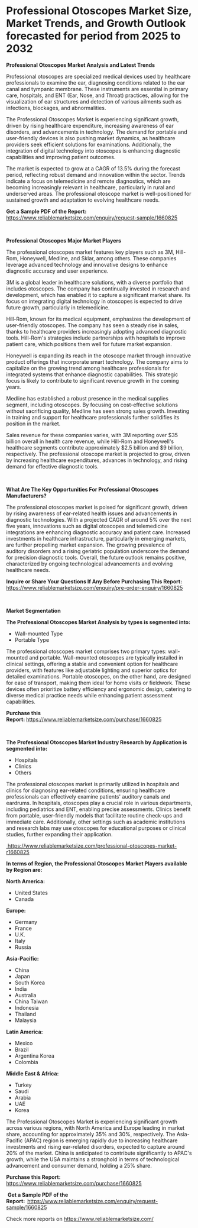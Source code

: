 <p><h1>Professional Otoscopes Market Size, Market Trends, and Growth Outlook forecasted for period from 2025 to 2032</h1></p><p><strong>Professional Otoscopes Market Analysis and Latest Trends</strong></p>
<p><p>Professional otoscopes are specialized medical devices used by healthcare professionals to examine the ear, diagnosing conditions related to the ear canal and tympanic membrane. These instruments are essential in primary care, hospitals, and ENT (Ear, Nose, and Throat) practices, allowing for the visualization of ear structures and detection of various ailments such as infections, blockages, and abnormalities.</p><p>The Professional Otoscopes Market is experiencing significant growth, driven by rising healthcare expenditure, increasing awareness of ear disorders, and advancements in technology. The demand for portable and user-friendly devices is also pushing market dynamics, as healthcare providers seek efficient solutions for examinations. Additionally, the integration of digital technology into otoscopes is enhancing diagnostic capabilities and improving patient outcomes.</p><p>The market is expected to grow at a CAGR of 13.5% during the forecast period, reflecting robust demand and innovation within the sector. Trends indicate a focus on telemedicine and remote diagnostics, which are becoming increasingly relevant in healthcare, particularly in rural and underserved areas. The professional otoscope market is well-positioned for sustained growth and adaptation to evolving healthcare needs.</p></p>
<p><strong>Get a Sample PDF of the Report:&nbsp;</strong> <a href="https://www.reliablemarketsize.com/enquiry/request-sample/1660825?utm_campaign=1133&utm_medium=2&utm_source=Github&utm_content=ia&utm_term=17012025&utm_id=professional-otoscopes">https://www.reliablemarketsize.com/enquiry/request-sample/1660825</a></p>
<p>&nbsp;</p>
<p><strong>Professional Otoscopes Major Market Players</strong></p>
<p><p>The professional otoscopes market features key players such as 3M, Hill-Rom, Honeywell, Medline, and Sklar, among others. These companies leverage advanced technology and innovative designs to enhance diagnostic accuracy and user experience.</p><p>3M is a global leader in healthcare solutions, with a diverse portfolio that includes otoscopes. The company has continually invested in research and development, which has enabled it to capture a significant market share. Its focus on integrating digital technology in otoscopes is expected to drive future growth, particularly in telemedicine.</p><p>Hill-Rom, known for its medical equipment, emphasizes the development of user-friendly otoscopes. The company has seen a steady rise in sales, thanks to healthcare providers increasingly adopting advanced diagnostic tools. Hill-Rom's strategies include partnerships with hospitals to improve patient care, which positions them well for future market expansion.</p><p>Honeywell is expanding its reach in the otoscope market through innovative product offerings that incorporate smart technology. The company aims to capitalize on the growing trend among healthcare professionals for integrated systems that enhance diagnostic capabilities. This strategic focus is likely to contribute to significant revenue growth in the coming years.</p><p>Medline has established a robust presence in the medical supplies segment, including otoscopes. By focusing on cost-effective solutions without sacrificing quality, Medline has seen strong sales growth. Investing in training and support for healthcare professionals further solidifies its position in the market.</p><p>Sales revenue for these companies varies, with 3M reporting over $35 billion overall in health care revenue, while Hill-Rom and Honeywell's healthcare segments contribute approximately $2.5 billion and $9 billion, respectively. The professional otoscope market is projected to grow, driven by increasing healthcare expenditures, advances in technology, and rising demand for effective diagnostic tools.</p></p>
<p>&nbsp;</p>
<p><strong>What Are The Key Opportunities For Professional Otoscopes Manufacturers?</strong></p>
<p><p>The professional otoscopes market is poised for significant growth, driven by rising awareness of ear-related health issues and advancements in diagnostic technologies. With a projected CAGR of around 5% over the next five years, innovations such as digital otoscopes and telemedicine integrations are enhancing diagnostic accuracy and patient care. Increased investments in healthcare infrastructure, particularly in emerging markets, are further propelling market expansion. The growing prevalence of auditory disorders and a rising geriatric population underscore the demand for precision diagnostic tools. Overall, the future outlook remains positive, characterized by ongoing technological advancements and evolving healthcare needs.</p></p>
<p><strong>Inquire or Share Your Questions If Any Before Purchasing This Report:</strong> <a href="https://www.reliablemarketsize.com/enquiry/pre-order-enquiry/1660825?utm_campaign=1133&utm_medium=2&utm_source=Github&utm_content=ia&utm_term=17012025&utm_id=professional-otoscopes">https://www.reliablemarketsize.com/enquiry/pre-order-enquiry/1660825</a></p>
<p>&nbsp;</p>
<p><strong>Market Segmentation</strong></p>
<p><strong>The Professional Otoscopes Market Analysis by types is segmented into:</strong></p>
<p><ul><li>Wall-mounted Type</li><li>Portable Type</li></ul></p>
<p><p>The professional otoscopes market comprises two primary types: wall-mounted and portable. Wall-mounted otoscopes are typically installed in clinical settings, offering a stable and convenient option for healthcare providers, with features like adjustable lighting and superior optics for detailed examinations. Portable otoscopes, on the other hand, are designed for ease of transport, making them ideal for home visits or fieldwork. These devices often prioritize battery efficiency and ergonomic design, catering to diverse medical practice needs while enhancing patient assessment capabilities.</p></p>
<p><strong>Purchase this Report:&nbsp;</strong><a href="https://www.reliablemarketsize.com/purchase/1660825?utm_campaign=1133&utm_medium=2&utm_source=Github&utm_content=ia&utm_term=17012025&utm_id=professional-otoscopes">https://www.reliablemarketsize.com/purchase/1660825</a></p>
<p>&nbsp;</p>
<p><strong>The Professional Otoscopes Market Industry Research by Application is segmented into:</strong></p>
<p><ul><li>Hospitals</li><li>Clinics</li><li>Others</li></ul></p>
<p><p>The professional otoscopes market is primarily utilized in hospitals and clinics for diagnosing ear-related conditions, ensuring healthcare professionals can effectively examine patients' auditory canals and eardrums. In hospitals, otoscopes play a crucial role in various departments, including pediatrics and ENT, enabling precise assessments. Clinics benefit from portable, user-friendly models that facilitate routine check-ups and immediate care. Additionally, other settings such as academic institutions and research labs may use otoscopes for educational purposes or clinical studies, further expanding their application.</p></p>
<p><a href="https://www.reliablemarketsize.com/professional-otoscopes-market-r1660825?utm_campaign=1133&utm_medium=2&utm_source=Github&utm_content=ia&utm_term=17012025&utm_id=professional-otoscopes">&nbsp;https://www.reliablemarketsize.com/professional-otoscopes-market-r1660825</a></p>
<p><strong>In terms of Region, the Professional Otoscopes Market Players available by Region are:</strong></p>
<p>
    <p> <strong> North America: </strong>
        <ul>
            <li>United States</li>
            <li>Canada</li>
        </ul>
        </p> 
    <p> <strong> Europe: </strong>
        <ul>
            <li>Germany</li>
            <li>France</li>
            <li>U.K.</li>
            <li>Italy</li>
            <li>Russia</li>
        </ul>
        </p> 
    <p> <strong> Asia-Pacific: </strong>
        <ul>
            <li>China</li>
            <li>Japan</li>
            <li>South Korea</li>
            <li>India</li>
            <li>Australia</li>
            <li>China Taiwan</li>
            <li>Indonesia</li>
            <li>Thailand</li>
            <li>Malaysia</li>
        </ul>
        </p> 
    <p> <strong> Latin America: </strong>
        <ul>
            <li>Mexico</li>
            <li>Brazil</li>
            <li>Argentina Korea</li>
            <li>Colombia</li>
        </ul>
        </p> 
    <p> <strong> Middle East & Africa: </strong>
        <ul>
            <li>Turkey</li>
            <li>Saudi</li>
            <li>Arabia</li>
            <li>UAE</li>
            <li>Korea</li>
        </ul>
    </p>
    </p>
<p><p>The Professional Otoscopes Market is experiencing significant growth across various regions, with North America and Europe leading in market share, accounting for approximately 35% and 30%, respectively. The Asia-Pacific (APAC) region is emerging rapidly due to increasing healthcare investments and rising ear-related disorders, expected to capture around 20% of the market. China is anticipated to contribute significantly to APAC's growth, while the USA maintains a stronghold in terms of technological advancement and consumer demand, holding a 25% share.</p></p>
<p><strong>Purchase this Report: </strong><a href="https://www.reliablemarketsize.com/purchase/1660825?utm_campaign=1133&utm_medium=2&utm_source=Github&utm_content=ia&utm_term=17012025&utm_id=professional-otoscopes">https://www.reliablemarketsize.com/purchase/1660825</a></p>
<p>&nbsp;<strong>Get a Sample PDF of the Report:&nbsp;&nbsp;</strong><a href="https://www.reliablemarketsize.com/enquiry/request-sample/1660825?utm_campaign=1133&utm_medium=2&utm_source=Github&utm_content=ia&utm_term=17012025&utm_id=professional-otoscopes">https://www.reliablemarketsize.com/enquiry/request-sample/1660825</a></p>
<p><strong></strong></p>
<p>Check more reports on <a href="https://www.reliablemarketsize.com/?utm_campaign=1133&utm_medium=2&utm_source=Github&utm_content=ia&utm_term=17012025&utm_id=professional-otoscopes">https://www.reliablemarketsize.com/</a></p>
